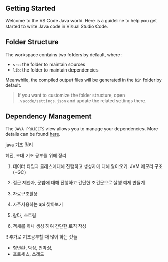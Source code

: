 ## Getting Started

Welcome to the VS Code Java world. Here is a guideline to help you get started to write Java code in Visual Studio Code.

## Folder Structure

The workspace contains two folders by default, where:

-   `src`: the folder to maintain sources
-   `lib`: the folder to maintain dependencies

Meanwhile, the compiled output files will be generated in the `bin` folder by default.

> If you want to customize the folder structure, open `.vscode/settings.json` and update the related settings there.

## Dependency Management

The `JAVA PROJECTS` view allows you to manage your dependencies. More details can be found [here](https://github.com/microsoft/vscode-java-dependency#manage-dependencies).

java 기초 정리

혜진, 조대 기초 공부를 위해 정리

1. 데이터 타입과 클래스에대해 진행하고 생성자에 대해 알아오기. JVM 메모리 구조(+GC)
2. 접근 제한자, 문법에 대해 진행하고 간단한 조건문으로 실행 예제 만들기

3. 자료구조활용
4. 자주사용하는 api 찾아보기
5. 람다, 스트림

6. 객체를 하나 생성 하여 간단한 로직 작성

!! 추가로 기초공부할 때 많이 하는 것들

-   형변환, 박싱, 언박싱,
-   프로세스, 쓰레드
